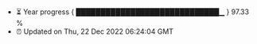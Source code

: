 - ⏳ Year progress { █████████████████████████████▁ } 97.33 %
- ⏰ Updated on Thu, 22 Dec 2022 06:24:04 GMT

